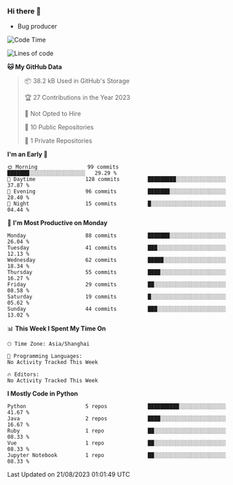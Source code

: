 ### Hi there 👋
* Bug producer
<!--START_SECTION:waka-->
![Code Time](http://img.shields.io/badge/Code%20Time-913%20hrs%2036%20mins-blue)

![Lines of code](https://img.shields.io/badge/From%20Hello%20World%20I%27ve%20Written-79.8%20thousand%20lines%20of%20code-blue)

**🐱 My GitHub Data** 

> 📦 38.2 kB Used in GitHub's Storage 
 > 
> 🏆 27 Contributions in the Year 2023
 > 
> 🚫 Not Opted to Hire
 > 
> 📜 10 Public Repositories 
 > 
> 🔑 1 Private Repositories 
 > 
**I'm an Early 🐤** 

```text
🌞 Morning                99 commits          ███████░░░░░░░░░░░░░░░░░░   29.29 % 
🌆 Daytime                128 commits         █████████░░░░░░░░░░░░░░░░   37.87 % 
🌃 Evening                96 commits          ███████░░░░░░░░░░░░░░░░░░   28.40 % 
🌙 Night                  15 commits          █░░░░░░░░░░░░░░░░░░░░░░░░   04.44 % 
```
📅 **I'm Most Productive on Monday** 

```text
Monday                   88 commits          ███████░░░░░░░░░░░░░░░░░░   26.04 % 
Tuesday                  41 commits          ███░░░░░░░░░░░░░░░░░░░░░░   12.13 % 
Wednesday                62 commits          █████░░░░░░░░░░░░░░░░░░░░   18.34 % 
Thursday                 55 commits          ████░░░░░░░░░░░░░░░░░░░░░   16.27 % 
Friday                   29 commits          ██░░░░░░░░░░░░░░░░░░░░░░░   08.58 % 
Saturday                 19 commits          █░░░░░░░░░░░░░░░░░░░░░░░░   05.62 % 
Sunday                   44 commits          ███░░░░░░░░░░░░░░░░░░░░░░   13.02 % 
```


📊 **This Week I Spent My Time On** 

```text
🕑︎ Time Zone: Asia/Shanghai

💬 Programming Languages: 
No Activity Tracked This Week

🔥 Editors: 
No Activity Tracked This Week
```

**I Mostly Code in Python** 

```text
Python                   5 repos             ██████████░░░░░░░░░░░░░░░   41.67 % 
Java                     2 repos             ████░░░░░░░░░░░░░░░░░░░░░   16.67 % 
Ruby                     1 repo              ██░░░░░░░░░░░░░░░░░░░░░░░   08.33 % 
Vue                      1 repo              ██░░░░░░░░░░░░░░░░░░░░░░░   08.33 % 
Jupyter Notebook         1 repo              ██░░░░░░░░░░░░░░░░░░░░░░░   08.33 % 
```




 Last Updated on 21/08/2023 01:01:49 UTC
<!--END_SECTION:waka-->
